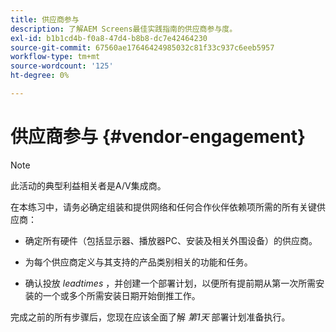 ```yaml
---
title: 供应商参与
description: 了解AEM Screens最佳实践指南的供应商参与度。
exl-id: b1b1cd4b-f0a8-47d4-b8b8-dc7e42464230
source-git-commit: 67560ae17646424985032c81f33c937c6eeb5957
workflow-type: tm+mt
source-wordcount: '125'
ht-degree: 0%

---
```


# 供应商参与 {#vendor-engagement}

>[!NOTE]
>此活动的典型利益相关者是A/V集成商。

在本练习中，请务必确定组装和提供网络和任何合作伙伴依赖项所需的所有关键供应商：

* 确定所有硬件（包括显示器、播放器PC、安装及相关外围设备）的供应商。

* 为每个供应商定义与其支持的产品类别相关的功能和任务。

* 确认投放 *leadtimes* ，并创建一个部署计划，以便所有提前期从第一次所需安装的一个或多个所需安装日期开始倒推工作。

完成之前的所有步骤后，您现在应该全面了解 *第1天* 部署计划准备执行。
